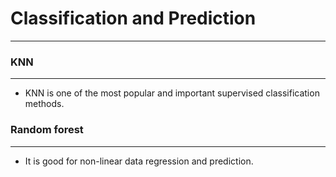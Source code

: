 # Classification and Prediction
---

<script src="../../js/general.js"></script>

### KNN
---

* KNN is one of the most popular and important supervised classification methods.

### Random forest
---

* It is good for non-linear data regression and prediction.